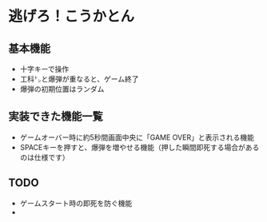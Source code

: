 # 逃げろ！こうかとん<br>
## 基本機能
* 十字キーで操作
* 工科㌧と爆弾が重なると、ゲーム終了
* 爆弾の初期位置はランダム
 
## 実装できた機能一覧<br>
* ゲームオーバー時に約5秒間画面中央に「GAME OVER」と表示される機能<br>
* SPACEキーを押すと、爆弾を増やせる機能（押した瞬間即死する場合があるのは仕様です）<br>
 
## TODO<br> 
* ゲームスタート時の即死を防ぐ機能<br>
* <br>
